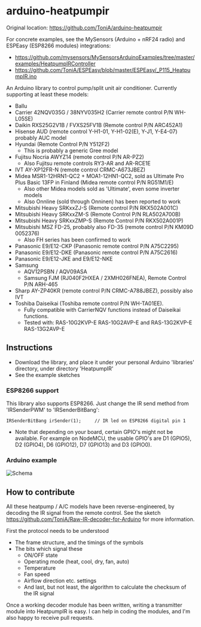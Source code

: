 # arduino-heatpumpir

Original location: https://github.com/ToniA/arduino-heatpumpir

For concrete examples, see the MySensors (Arduino + nRF24 radio) and ESPEasy (ESP8266 modules) integrations:
* https://github.com/mysensors/MySensorsArduinoExamples/tree/master/examples/HeatpumpIRController
* https://github.com/ToniA/ESPEasy/blob/master/ESPEasy/_P115_HeatpumpIR.ino

An Arduino library to control pump/split unit air conditioner. Currently supporting at least these models:

* Ballu
* Carrier 42NQV035G / 38NYV035H2 (Carrier remote control P/N WH-L05SE)
* Daikin RXS25G2V1B / FVXS25FV1B (Remote control P/N ARC452A1)
* Hisense AUD (remote control Y-H1-01,  Y-H1-02(E), Y-J1, Y-E4-07) probably AUC model
* Hyundai (Remote Control P/N Y512F2)
   * This is probably a generic Gree model
* Fujitsu Nocria AWYZ14 (remote control P/N AR-PZ2)
   * Also Fujitsu remote controls RY3-AR and AR-RCE1E
* IVT AY-XP12FR-N (remote control CRMC-A673JBEZ)
* Midea MSR1-12HRN1-QC2 + MOA1-12HN1-QC2, sold as Ultimate Pro Plus Basic 13FP in Finland (Midea remote control P/N RG51M1/E)
   * Also other Midea models sold as 'Ultimate', even some inverter models
   * Also Onnline (sold through Onninen) has been reported to work
* Mitsubishi Heavy SRKxxZJ-S (Remote control P/N RKX502A001C)
* Mitsubishi Heavy SRKxxZM-S (Remote Control P/N RLA502A700B)
* Mitsubishi Heavy SRKxxZMP-S (Remote Control P/N RKX502A001P)
* Mitsubishi MSZ FD-25, probably also FD-35 (remote control P/N KM09D 0052376)
   * Also FH series has been confirmed to work
* Panasonic E9/E12-CKP (Panasonic remote control P/N A75C2295)
* Panasonic E9/E12-DKE (Panasonic remote control P/N A75C2616)
* Panasonic E9/E12-JKE and E9/E12-NKE
* Samsung
   * AQV12PSBN / AQV09ASA
   * Samsung FJM (RJ040F2HXEA / 2XMH026FNEA), Remote Control P/N ARH-465
* Sharp AY-ZP40KR (remote control P/N CRMC-A788JBEZ), possibly also IVT
* Toshiba Daiseikai (Toshiba remote control P/N WH-TA01EE).
   * Fully compatible with CarrierNQV functions instead of Daiseikai functions.
   * Tested with: RAS-10G2KVP-E RAS-10G2AVP-E and RAS-13G2KVP-E RAS-13G2AVP-E



## Instructions

* Download the library, and place it under your personal Arduino 'libraries' directory, under directory 'HeatpumpIR'
* See the example sketches

### ESP8266 support

This library also supports ESP8266. Just change the IR send method from 'IRSenderPWM' to 'IRSenderBitBang':

    IRSenderBitBang irSender(1);     // IR led on ESP8266 digital pin 1

* Note that depending on your board, certain GPIO's might not be available. For example on NodeMCU, the usable GPIO's are D1 (GPIO5), D2 (GPIO4), D6 (GPIO12), D7 (GPIO13) and D3 (GPIO0).

### Arduino example

![Schema](https://raw.github.com/ToniA/arduino-heatpumpir/master/arduino_irsender.png)

## How to contribute

All these heatpump / A/C models have been reverse-engineered, by decoding the IR signal from the remote control. See the sketch https://github.com/ToniA/Raw-IR-decoder-for-Arduino for more information.

First the protocol needs to be understood
* The frame structure, and the timings of the symbols
* The bits which signal these
   * ON/OFF state
   * Operating mode (heat, cool, dry, fan, auto)
   * Temperature
   * Fan speed
   * Airflow direction etc. settings
   * And last, but not least, the algorithm to calculate the checksum of the IR signal
   
Once a working decoder module has been written, writing a transmitter module into HeatpumpIR is easy. I can help in coding the modules, and I'm also happy to receive pull requests.
